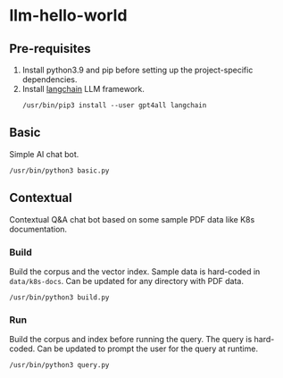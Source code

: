 # llm-hello-world

## Pre-requisites
1. Install python3.9 and pip before setting up the project-specific dependencies.
2. Install [langchain](https://python.langchain.com/docs/get_started/installation) LLM framework.
    ```shell
    /usr/bin/pip3 install --user gpt4all langchain 
    ```

## Basic
Simple AI chat bot.
```shell
/usr/bin/python3 basic.py
```

## Contextual
Contextual Q&A chat bot based on some sample PDF data like K8s documentation.

### Build
Build the corpus and the vector index. Sample data is hard-coded in `data/k8s-docs`. Can be updated for any directory with PDF data.
```shell
/usr/bin/python3 build.py
```

### Run
Build the corpus and index before running the query. The query is hard-coded. Can be updated to prompt the user for the query at runtime.
```shell
/usr/bin/python3 query.py
```